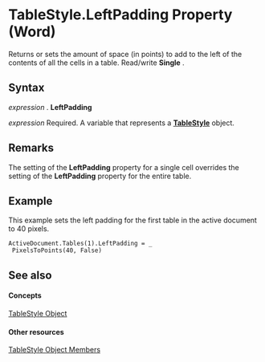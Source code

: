 
# TableStyle.LeftPadding Property (Word)

Returns or sets the amount of space (in points) to add to the left of the contents of all the cells in a table. Read/write  **Single** .


## Syntax

 _expression_ . **LeftPadding**

 _expression_ Required. A variable that represents a **[TableStyle](4f1f4489-0ef7-dff0-8f2a-77f87937f3ad.md)** object.


## Remarks

The setting of the  **LeftPadding** property for a single cell overrides the setting of the **LeftPadding** property for the entire table.


## Example

This example sets the left padding for the first table in the active document to 40 pixels.


```
ActiveDocument.Tables(1).LeftPadding = _ 
 PixelsToPoints(40, False)
```


## See also


#### Concepts


[TableStyle Object](4f1f4489-0ef7-dff0-8f2a-77f87937f3ad.md)
#### Other resources


[TableStyle Object Members](157d6fb8-ff84-fe53-f6f7-d96219c8dcd4.md)
